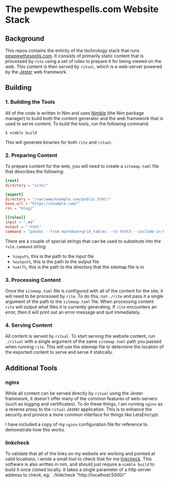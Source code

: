 # The pewpewthespells.com Website Stack

## Background

This repos contains the entirity of the technology stack that runs [pewpewthespells.com](https://pewpewthespells.com). It consists of primarily static content that is processed by `rite` using a set of rules to prepare it for being viewed on the web. This content is then served by `ritual`, which is a web-server powered by the [Jester](https://github.com/dom96/jester) web framework.

## Building

### 1. Building the Tools

All of the code is written in Nim and uses [Nimble](https://github.com/nim-lang/nimble) (the Nim package manager) to build both the content generator and the web framework that is used to serve content. To build the tools, run the following command:

```shell
$ nimble build
```

This will generate binaries for both `rite` and `ritual`.

### 2. Preparing Content

To prepare content for the web, you will need to create a `sitemap.toml` file that describes the following:

```toml
[root]
directory = "site/"

[export]
directory = "/var/www/example.com/public_html/"
base_url = "https://example.com/"
rss = "blog/"

[[rules]]
input = ".md"
output = ".html"
command = "pandoc --from markdown+grid_tables --to html5 --include-in-header=%self%/header.html --highlight-style=pygments --email-obfuscation=references \"%input%\" --output \"%output%\" --template=%self%/html.template"
```

There are a couple of special strings that can be used to substitute into the `rule.command` string:

* `%input%`, this is the path to the input file
* `%output%`, this is the path to the output file
* `%self%`, this is the path to the directory that the sitemap file is in

### 3. Processing Content

Once the `sitemap.toml` file is configured with all of the content for the site, it will need to be processed by `rite`. To do this, run `./rite` and pass it a single argument of the path to the `sitemap.toml` file. When processing content `rite` will output what files it is currently generating. If `rite` encounters an error, then it will print out an error message and quit immediately.

### 4. Serving Content

All content is served by `ritual`. To start serving the website content, run `./ritual` with a single argument of the same `sitemap.toml` path you passed when running `rite`. This will use the sitemap file to determine the location of the exported content to serve and serve it statically.

## Additional Tools

### nginx
While all content can be served directly by `ritual` using the Jester framework, it doesn't offer many of the common features of web-servers (such as logging and certificates). To do these things, I am running `nginx` as a reverse proxy to the `ritual` Jester application. This is to enhance the security and provice a more common interface for things like LetsEncrypt.

I have included a copy of my `nginx` configuration file for reference to demonstrate how this works.

### linkcheck
To validate that all of the links on my website are working and pointed at valid locations; i wrote a small tool to check that for me [linkcheck](https://github.com/samdmarshall/linkcheck). This software is also written in nim, and should just require a `nimble build` to build it once cloned locally. It takes a single parameter of a http server address to check, eg: `./linkcheck "http://localhost:5000/" 


